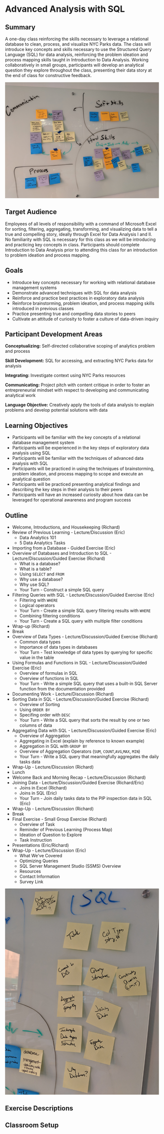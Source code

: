 # Advanced Analysis with SQL

## Summary
A one-day class reinforcing the skills necessary to leverage a relational database to clean, process, and visualize NYC Parks data. The class will introduce key concepts and skills necessary to use the Structured Query Language (SQL) for data analysis, reinforcing the problem ideation and process mapping skills taught in Introduction to Data Analysis. Working collaboratively in small groups, participants will develop an analytical question they explore throughout the class, presenting their data story at the end of class for constructive feedback.

![img](Overview.jpg)

## Target Audience
Employees of all levels of responsibility with a command of Microsoft Excel for sorting, filtering, aggregating, transforming, and visualizing data to tell a true and compelling story, ideally through Excel for Data Analysis I and II. No familiarity with SQL is necessary for this class as we will be introducing and practicing key concepts in class. Participants should complete Introduction to Data Analysis prior to attending this class for an introduction to problem ideation and process mapping.

## Goals
+ Introduce key concepts necessary for working with relational database management systems
+ Demonstrate advanced techniques with SQL for data analysis
+ Reinforce and practice best practices in exploratory data analysis
+ Reinforce brainstorming, problem ideation, and process mapping skills introduced in previous classes
+ Practice presenting true and compelling data stories to peers
+ Cultivate an attitude of curiosity to foster a culture of data-driven inquiry

## Participant Development Areas

**Conceptualizing:** Self-directed collaborative scoping of analytics problem and process

**Skill Development:** SQL for accessing, and extracting NYC Parks data for analysis

**Integrating:** Investigate context using NYC Parks resources

**Communicating:** Project pitch with content critique in order to foster an entrepreneurial mindset with respect to developing and communicating analytical work

**Language Objective:** Creatively apply the tools of data analysis to explain problems and develop potential solutions with data

## Learning Objectives
+ Participants will be familiar with the key concepts of a relational database management system
+ Participants will be experienced in the key steps of exploratory data analysis using SQL
+ Participants will be familiar with the techniques of advanced data analysis with SQL
+ Participants will be practiced in using the techniques of brainstorming, problem ideation, and process mapping to scope and execute an analytical question
+ Participants will be practiced presenting analytical findings and describing the key steps in their analysis to their peers 
+ Participants will have an increased curiosity about how data can be leveraged for operational awareness and program success

## Outline
+ Welcome, Introductions, and Housekeeping (Richard)
+ Review of Previous Learning - Lecture/Discussion (Eric)
    + Data Analytics 101
    + 5 Data Analytics Tasks
+ Importing from a Database - Guided Exercise (Eric)
+ Overview of Databases and Introduction to SQL - Lecture/Discussion/Guided Exercise (Richard)
    + What is a database?
    + What is a table?
    + Using `SELECT` and `FROM`
    + Why use a database?
    + Why use SQL?
    + Your Turn - Construct a simple SQL query
+ Filtering Queries with SQL - Lecture/Discussion/Guided Exercise (Eric)
    + Filtering with `WHERE`
    + Logical operators
    + Your Turn - Create a simple SQL query filtering results with `WHERE`
    + Combining filtering conditions
    + Your Turn - Create a SQL query with multiple filter conditions
+ Wrap-up (Richard)
+ Break
+ Overview of Data Types - Lecture/Discussion/Guided Exercise (Richard)
    + Common data types
    + Importance of data types in databases
    + Your Turn - Test knowledge of data types by querying for specific value in the table
+ Using Formulas and Functions in SQL - Lecture/Discussion/Guided Exercise (Eric)
    + Overview of formulas in SQL
    + Overview of functions in SQL
    + Your Turn - Write a simple SQL query that uses a built-in SQL Server function from the documentation provided
+ Documenting Work - Lecture/Discussion (Richard)
+ Sorting Data in SQL - Lecture/Discussion/Guided Exercise (Richard)
    + Overview of Sorting
    + Using `ORDER BY` 
    + Specifing order with `DESC`
    + Your Turn - Write a SQL query that sorts the result by one or two columns of data
+ Aggregating Data with SQL - Lecture/Discussion/Guided Exercise (Eric)
    + Overview of Aggregation
    + Aggregating in Excel (explain by reference to known example)
    + Aggregation in SQL with `GROUP BY`
    + Overview of Aggregation Operators (`SUM`, `COUNT`,`AVG`,`MAX`, `MIN`)
    + Your Turn - Write a SQL query that meaningfully aggregates the daily tasks data
+ Wrap-Up - Lecture/Discussion (Richard)
+ Lunch
+ Welcome Back and Morning Recap - Lecture/Discussion (Richard)
+ Joining Data - Lecture/Discussion/Guided Exercise (Richard/Eric)
    + Joins in Excel (Richard)
    + Joins in SQL (Eric)
    + Your Turn - Join daily tasks data to the PIP inspection data in SQL (Eric)
+ Wrap-Up - Lecture/Discussion (Richard)
+ Break
+ Final Exercise - Small Group Exercise (Richard)
    + Overview of Task
    + Reminder of Previous Learning (Process Map)
    + Ideation of Question to Explore
    + Task Instruction
+ Presentations (Eric/Richard)
+ Wrap-Up - Lecture/Discussion (Eric)
    + What We've Covered
    + Optimizing Queries
    + SQL Server Management Studio (SSMS) Overview
    + Resources
    + Contact Information
    + Survey Link

<!-- + Plan the Work
    + Data Conversation (identifying assumptions/validation)
    + Documenting work (process mapping redux)
    + Importing Data (SQL, CSV)
+ Break
+ Work the Plan
    + Data Types
    + Formulas/Order of Operations
    + Nesting functions
    + Aggregating (GROUP BY)
    + Joining by Attributes
+ Lunch
+ Refine the Work
    + Optimizing queries
+ Communicate the Work
    + Presentations
+ Wrap-Up -->

![img](SQL_Topics.jpg)


## Exercise Descriptions

## Classroom Setup
